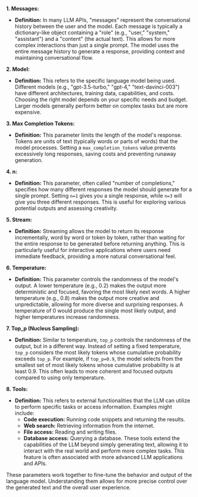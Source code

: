 **1. Messages:**

* **Definition:** In many LLM APIs, "messages" represent the conversational history between the user and the model.  Each message is typically a dictionary-like object containing a "role" (e.g., "user," "system," "assistant") and a "content" (the actual text). This allows for more complex interactions than just a single prompt.  The model uses the entire message history to generate a response, providing context and maintaining conversational flow.

**2. Model:**

* **Definition:** This refers to the specific language model being used.  Different models (e.g., "gpt-3.5-turbo," "gpt-4," "text-davinci-003") have different architectures, training data, capabilities, and costs. Choosing the right model depends on your specific needs and budget.  Larger models generally perform better on complex tasks but are more expensive.

**3. Max Completion Tokens:**

* **Definition:**  This parameter limits the length of the model's response. Tokens are units of text (typically words or parts of words) that the model processes.  Setting a `max_completion_tokens` value prevents excessively long responses, saving costs and preventing runaway generation.

**4. n:**

* **Definition:** This parameter, often called "number of completions," specifies how many different responses the model should generate for a single prompt.  Setting `n=1` gives you a single response, while `n=3` will give you three different responses.  This is useful for exploring various potential outputs and assessing creativity.

**5. Stream:**

* **Definition:**  Streaming allows the model to return its response incrementally, word by word or token by token, rather than waiting for the entire response to be generated before returning anything. This is particularly useful for interactive applications where users need immediate feedback, providing a more natural conversational feel.

**6. Temperature:**

* **Definition:** This parameter controls the randomness of the model's output.  A lower temperature (e.g., 0.2) makes the output more deterministic and focused, favoring the most likely next words.  A higher temperature (e.g., 0.8) makes the output more creative and unpredictable, allowing for more diverse and surprising responses.  A temperature of 0 would produce the single most likely output, and higher temperatures increase randomness.

**7. Top_p (Nucleus Sampling):**

* **Definition:**  Similar to temperature, `top_p` controls the randomness of the output, but in a different way. Instead of setting a fixed temperature, `top_p` considers the most likely tokens whose cumulative probability exceeds `top_p`.  For example, if `top_p=0.9`, the model selects from the smallest set of most likely tokens whose cumulative probability is at least 0.9. This often leads to more coherent and focused outputs compared to using only temperature.

**8. Tools:**

* **Definition:**  This refers to external functionalities that the LLM can utilize to perform specific tasks or access information.  Examples might include:
    * **Code execution:** Running code snippets and returning the results.
    * **Web search:** Retrieving information from the internet.
    * **File access:** Reading and writing files.
    * **Database access:** Querying a database.
    These tools extend the capabilities of the LLM beyond simply generating text, allowing it to interact with the real world and perform more complex tasks.  This feature is often associated with more advanced LLM applications and APIs.


These parameters work together to fine-tune the behavior and output of the language model.  Understanding them allows for more precise control over the generated text and the overall user experience.